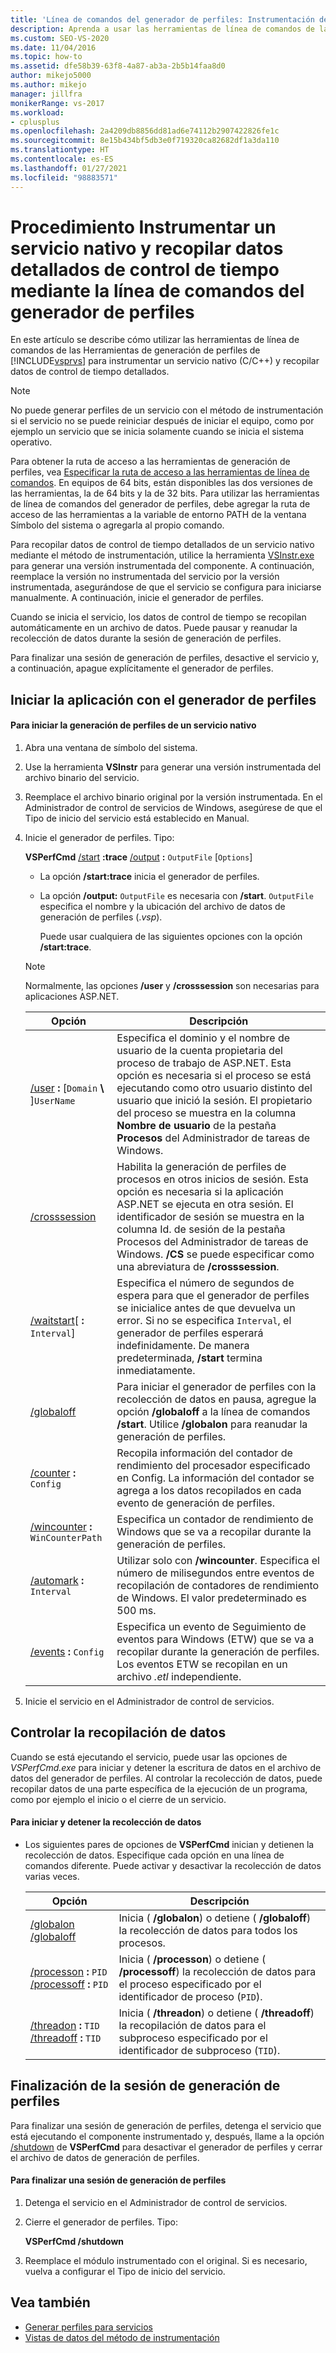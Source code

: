 ```yaml
---
title: 'Línea de comandos del generador de perfiles: Instrumentación del servicio nativo y obtención de datos de intervalos'
description: Aprenda a usar las herramientas de línea de comandos de las Herramientas de generación de perfiles de Visual Studio para recopilar datos detallados de control de tiempo para un servicio nativo de C/C++.
ms.custom: SEO-VS-2020
ms.date: 11/04/2016
ms.topic: how-to
ms.assetid: dfe58b39-63f8-4a87-ab3a-2b5b14faa8d0
author: mikejo5000
ms.author: mikejo
manager: jillfra
monikerRange: vs-2017
ms.workload:
- cplusplus
ms.openlocfilehash: 2a4209db8856dd81ad6e74112b2907422826fe1c
ms.sourcegitcommit: 8e15b434bf5db3e0f719320ca82682df1a3da110
ms.translationtype: HT
ms.contentlocale: es-ES
ms.lasthandoff: 01/27/2021
ms.locfileid: "98883571"
---
```

# <a name="how-to-instrument-a-native-service-and-collect-detailed-timing-data-by-using-the-profiler-command-line"></a>Procedimiento Instrumentar un servicio nativo y recopilar datos detallados de control de tiempo mediante la línea de comandos del generador de perfiles
En este artículo se describe cómo utilizar las herramientas de línea de comandos de las Herramientas de generación de perfiles de [!INCLUDE[vsprvs](../code-quality/includes/vsprvs_md.md)] para instrumentar un servicio nativo (C/C++) y recopilar datos de control de tiempo detallados.

> [!NOTE]
> No puede generar perfiles de un servicio con el método de instrumentación si el servicio no se puede reiniciar después de iniciar el equipo, como por ejemplo un servicio que se inicia solamente cuando se inicia el sistema operativo.
>
> Para obtener la ruta de acceso a las herramientas de generación de perfiles, vea [Especificar la ruta de acceso a las herramientas de línea de comandos](../profiling/specifying-the-path-to-profiling-tools-command-line-tools.md). En equipos de 64 bits, están disponibles las dos versiones de las herramientas, la de 64 bits y la de 32 bits. Para utilizar las herramientas de línea de comandos del generador de perfiles, debe agregar la ruta de acceso de las herramientas a la variable de entorno PATH de la ventana Símbolo del sistema o agregarla al propio comando.

 Para recopilar datos de control de tiempo detallados de un servicio nativo mediante el método de instrumentación, utilice la herramienta [VSInstr.exe](../profiling/vsinstr.md) para generar una versión instrumentada del componente. A continuación, reemplace la versión no instrumentada del servicio por la versión instrumentada, asegurándose de que el servicio se configura para iniciarse manualmente. A continuación, inicie el generador de perfiles.

 Cuando se inicia el servicio, los datos de control de tiempo se recopilan automáticamente en un archivo de datos. Puede pausar y reanudar la recolección de datos durante la sesión de generación de perfiles.

 Para finalizar una sesión de generación de perfiles, desactive el servicio y, a continuación, apague explícitamente el generador de perfiles.

## <a name="start-the-application-with-the-profiler"></a>Iniciar la aplicación con el generador de perfiles

#### <a name="to-start-profiling-a-native-service"></a>Para iniciar la generación de perfiles de un servicio nativo

1. Abra una ventana de símbolo del sistema.

2. Use la herramienta **VSInstr** para generar una versión instrumentada del archivo binario del servicio.

3. Reemplace el archivo binario original por la versión instrumentada. En el Administrador de control de servicios de Windows, asegúrese de que el Tipo de inicio del servicio está establecido en Manual.

4. Inicie el generador de perfiles. Tipo:

    **VSPerfCmd** [/start](../profiling/start.md) **:trace** [/output](../profiling/output.md) **:** `OutputFile` [`Options`]

   - La opción **/start:trace** inicia el generador de perfiles.

   - La opción **/output:** `OutputFile` es necesaria con **/start**. `OutputFile` especifica el nombre y la ubicación del archivo de datos de generación de perfiles (.*vsp*).

     Puede usar cualquiera de las siguientes opciones con la opción **/start:trace**.

   > [!NOTE]
   > Normalmente, las opciones **/user** y **/crosssession** son necesarias para aplicaciones ASP.NET.

   | Opción | Descripción |
   | - | - |
   | [/user](../profiling/user-vsperfcmd.md) **:** [`Domain` **\\** ]`UserName` | Especifica el dominio y el nombre de usuario de la cuenta propietaria del proceso de trabajo de ASP.NET. Esta opción es necesaria si el proceso se está ejecutando como otro usuario distinto del usuario que inició la sesión. El propietario del proceso se muestra en la columna **Nombre de usuario** de la pestaña **Procesos** del Administrador de tareas de Windows. |
   | [/crosssession](../profiling/crosssession.md) | Habilita la generación de perfiles de procesos en otros inicios de sesión. Esta opción es necesaria si la aplicación ASP.NET se ejecuta en otra sesión. El identificador de sesión se muestra en la columna Id. de sesión de la pestaña Procesos del Administrador de tareas de Windows. **/CS** se puede especificar como una abreviatura de **/crosssession**. |
   | [/waitstart](../profiling/waitstart.md)[ **:** `Interval`] | Especifica el número de segundos de espera para que el generador de perfiles se inicialice antes de que devuelva un error. Si no se especifica `Interval`, el generador de perfiles esperará indefinidamente. De manera predeterminada, **/start** termina inmediatamente. |
   | [/globaloff](../profiling/globalon-and-globaloff.md) | Para iniciar el generador de perfiles con la recolección de datos en pausa, agregue la opción **/globaloff** a la línea de comandos **/start**. Utilice **/globalon** para reanudar la generación de perfiles. |
   | [/counter](../profiling/counter.md) **:** `Config` | Recopila información del contador de rendimiento del procesador especificado en Config. La información del contador se agrega a los datos recopilados en cada evento de generación de perfiles. |
   | [/wincounter](../profiling/wincounter.md) **:** `WinCounterPath` | Especifica un contador de rendimiento de Windows que se va a recopilar durante la generación de perfiles. |
   | [/automark](../profiling/automark.md) **:** `Interval` | Utilizar solo con **/wincounter**. Especifica el número de milisegundos entre eventos de recopilación de contadores de rendimiento de Windows. El valor predeterminado es 500 ms. |
   | [/events](../profiling/events-vsperfcmd.md) **:** `Config` | Especifica un evento de Seguimiento de eventos para Windows (ETW) que se va a recopilar durante la generación de perfiles. Los eventos ETW se recopilan en un archivo *.etl* independiente. |

5. Inicie el servicio en el Administrador de control de servicios.

## <a name="control-data-collection"></a>Controlar la recopilación de datos
 Cuando se está ejecutando el servicio, puede usar las opciones de *VSPerfCmd.exe* para iniciar y detener la escritura de datos en el archivo de datos del generador de perfiles. Al controlar la recolección de datos, puede recopilar datos de una parte específica de la ejecución de un programa, como por ejemplo el inicio o el cierre de un servicio.

#### <a name="to-start-and-stop-data-collection"></a>Para iniciar y detener la recolección de datos

- Los siguientes pares de opciones de **VSPerfCmd** inician y detienen la recolección de datos. Especifique cada opción en una línea de comandos diferente. Puede activar y desactivar la recolección de datos varias veces.

    |Opción|Descripción|
    |------------|-----------------|
    |[/globalon /globaloff](../profiling/globalon-and-globaloff.md)|Inicia ( **/globalon**) o detiene ( **/globaloff**) la recolección de datos para todos los procesos.|
    |[/processon](../profiling/processon-and-processoff.md) **:** `PID` [/processoff](../profiling/processon-and-processoff.md) **:** `PID`|Inicia ( **/processon**) o detiene ( **/processoff**) la recolección de datos para el proceso especificado por el identificador de proceso (`PID`).|
    |[/threadon](../profiling/threadon-and-threadoff.md) **:** `TID` [/threadoff](../profiling/threadon-and-threadoff.md) **:** `TID`|Inicia ( **/threadon**) o detiene ( **/threadoff**) la recopilación de datos para el subproceso especificado por el identificador de subproceso (`TID`).|

## <a name="end-the-profiling-session"></a>Finalización de la sesión de generación de perfiles
 Para finalizar una sesión de generación de perfiles, detenga el servicio que está ejecutando el componente instrumentado y, después, llame a la opción [/shutdown](../profiling/shutdown.md) de **VSPerfCmd** para desactivar el generador de perfiles y cerrar el archivo de datos de generación de perfiles.

#### <a name="to-end-a-profiling-session"></a>Para finalizar una sesión de generación de perfiles

1. Detenga el servicio en el Administrador de control de servicios.

2. Cierre el generador de perfiles. Tipo:

     **VSPerfCmd /shutdown**

3. Reemplace el módulo instrumentado con el original. Si es necesario, vuelva a configurar el Tipo de inicio del servicio.

## <a name="see-also"></a>Vea también
- [Generar perfiles para servicios](../profiling/command-line-profiling-of-services.md)
- [Vistas de datos del método de instrumentación](../profiling/instrumentation-method-data-views.md)
